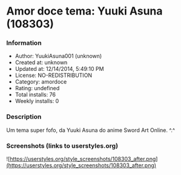 # Amor doce tema: Yuuki Asuna (108303)

### Information
- Author: YuukiAsuna001 (unknown)
- Created at: unknown
- Updated at: 12/14/2014, 5:49:10 PM
- License: NO-REDISTRIBUTION
- Category: amordoce
- Rating: undefined
- Total installs: 76
- Weekly installs: 0


### Description
Um tema super fofo, da Yuuki Asuna do anime Sword Art Online. ^.^


### Screenshots (links to userstyles.org)
![https://userstyles.org/style_screenshots/108303_after.png](https://userstyles.org/style_screenshots/108303_after.png)


